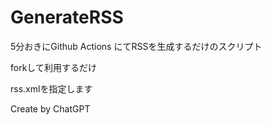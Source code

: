 # GenerateRSS
5分おきにGithub Actions にてRSSを生成するだけのスクリプト

forkして利用するだけ

rss.xmlを指定します

Create by ChatGPT
